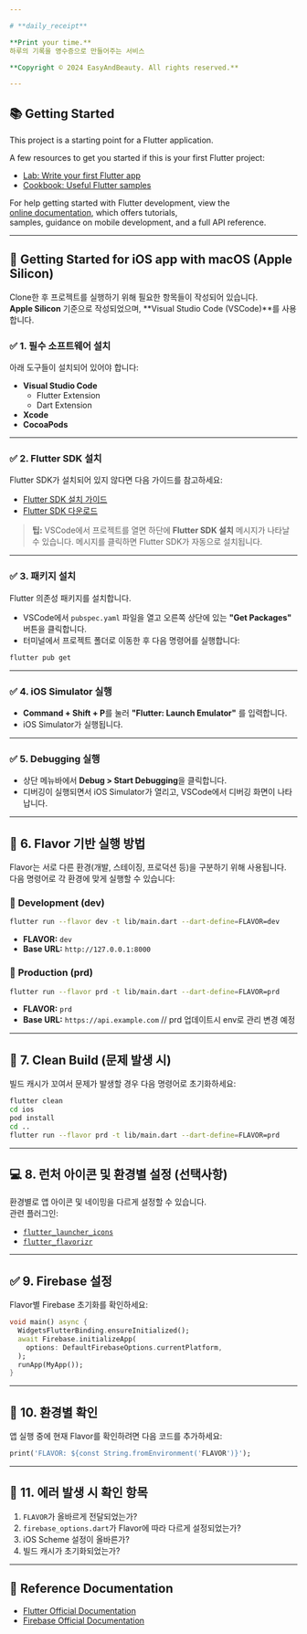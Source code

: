 ```yaml
---

# **daily_receipt**  

**Print your time.**  
하루의 기록을 영수증으로 만들어주는 서비스  

**Copyright © 2024 EasyAndBeauty. All rights reserved.**  

---
```


## 📚 **Getting Started**

This project is a starting point for a Flutter application.

A few resources to get you started if this is your first Flutter project:

- [Lab: Write your first Flutter app](https://docs.flutter.dev/get-started/codelab)  
- [Cookbook: Useful Flutter samples](https://docs.flutter.dev/cookbook)  

For help getting started with Flutter development, view the  
[online documentation](https://docs.flutter.dev/), which offers tutorials,  
samples, guidance on mobile development, and a full API reference.

---

## 🍏 **Getting Started for iOS app with macOS (Apple Silicon)**

Clone한 후 프로젝트를 실행하기 위해 필요한 항목들이 작성되어 있습니다.  
**Apple Silicon** 기준으로 작성되었으며, **Visual Studio Code (VSCode)**를 사용합니다.  

### ✅ **1. 필수 소프트웨어 설치**

아래 도구들이 설치되어 있어야 합니다:  

- **Visual Studio Code**  
  - Flutter Extension  
  - Dart Extension  
- **Xcode**  
- **CocoaPods**

---

### ✅ **2. Flutter SDK 설치**

Flutter SDK가 설치되어 있지 않다면 다음 가이드를 참고하세요:

- [Flutter SDK 설치 가이드](https://flutter.dev/docs/get-started/install/macos)  
- [Flutter SDK 다운로드](https://flutter.dev/docs/development/tools/sdk/releases?tab=macos)  

> **팁:** VSCode에서 프로젝트를 열면 하단에 **Flutter SDK 설치** 메시지가 나타날 수 있습니다. 메시지를 클릭하면 Flutter SDK가 자동으로 설치됩니다.  

---

### ✅ **3. 패키지 설치**

Flutter 의존성 패키지를 설치합니다.  

- VSCode에서 `pubspec.yaml` 파일을 열고 오른쪽 상단에 있는 **"Get Packages"** 버튼을 클릭합니다.  
- 터미널에서 프로젝트 폴더로 이동한 후 다음 명령어를 실행합니다:  

```bash
flutter pub get
```

---

### ✅ **4. iOS Simulator 실행**

- **Command + Shift + P**를 눌러 **"Flutter: Launch Emulator"** 를 입력합니다.  
- iOS Simulator가 실행됩니다.  

---

### ✅ **5. Debugging 실행**

- 상단 메뉴바에서 **Debug > Start Debugging**을 클릭합니다.  
- 디버깅이 실행되면서 iOS Simulator가 열리고, VSCode에서 디버깅 화면이 나타납니다.  

---

## 🚀 **6. Flavor 기반 실행 방법**

Flavor는 서로 다른 환경(개발, 스테이징, 프로덕션 등)을 구분하기 위해 사용됩니다.  
다음 명령어로 각 환경에 맞게 실행할 수 있습니다:

### 📗 **Development (dev)**  

```bash
flutter run --flavor dev -t lib/main.dart --dart-define=FLAVOR=dev
```

- **FLAVOR:** `dev`  
- **Base URL:** `http://127.0.0.1:8000`  

### 📘 **Production (prd)**  

```bash
flutter run --flavor prd -t lib/main.dart --dart-define=FLAVOR=prd
```

- **FLAVOR:** `prd`  
- **Base URL:** `https://api.example.com` // prd 업데이트시 env로 관리 변경 예정

---

## 🔄 **7. Clean Build (문제 발생 시)**

빌드 캐시가 꼬여서 문제가 발생할 경우 다음 명령어로 초기화하세요:

```bash
flutter clean
cd ios
pod install
cd ..
flutter run --flavor prd -t lib/main.dart --dart-define=FLAVOR=prd
```

---

## 💻 **8. 런처 아이콘 및 환경별 설정 (선택사항)**

환경별로 앱 아이콘 및 네이밍을 다르게 설정할 수 있습니다.  
관련 플러그인:  
- [`flutter_launcher_icons`](https://pub.dev/packages/flutter_launcher_icons)  
- [`flutter_flavorizr`](https://pub.dev/packages/flutter_flavorizr)  

---

## ✅ **9. Firebase 설정**

Flavor별 Firebase 초기화를 확인하세요:  

```dart
void main() async {
  WidgetsFlutterBinding.ensureInitialized();
  await Firebase.initializeApp(
    options: DefaultFirebaseOptions.currentPlatform,
  );
  runApp(MyApp());
}
```

---

## 📝 **10. 환경별 확인**

앱 실행 중에 현재 Flavor를 확인하려면 다음 코드를 추가하세요:

```dart
print('FLAVOR: ${const String.fromEnvironment('FLAVOR')}');
```

---

## 📄 **11. 에러 발생 시 확인 항목**

1. `FLAVOR`가 올바르게 전달되었는가?  
2. `firebase_options.dart`가 Flavor에 따라 다르게 설정되었는가?  
3. iOS Scheme 설정이 올바른가?  
4. 빌드 캐시가 초기화되었는가?  

---

## 🎯 **Reference Documentation**

- [Flutter Official Documentation](https://flutter.dev/docs)  
- [Firebase Official Documentation](https://firebase.google.com/docs)  
